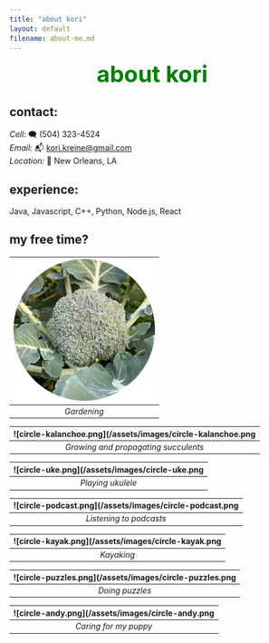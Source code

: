 ```yaml
---
title: "about kori"
layout: default
filename: about-me.md
---
```


<div align="center" style="color:green; font-size:40px;">
    <strong>about kori</strong>
</div>

## contact:

_Cell:_ 🗨️ (504) 323-4524‬  
_Email:_ 📬 kori.kreine@gmail.com  
_Location:_ 🏡 New Orleans, LA

## experience:
Java, Javascript, C++, Python, Node.js, React

## my free time?
<!---
<img src="/assets/images/circle-broc.png" alt="broccoli">
<img src="/assets/images/circle-andy.png" alt="andy">
<img src="/assets/images/circle-kalanchoe.png" alt="kalanchoe">
<img src="/assets/images/circle-uke.png" alt="uke">
<img src="/assets/images/circle-tomato.png" alt="tomato">
<img src="/assets/images/circle-kayak.png" alt="kayak">
<img src="/assets/images/circle-puzzles.png" alt="puzzles">
--->

| ![circle-broc.png](/assets/images/circle-broc.png) | 
|:--:| 
| *Gardening* |

| ![circle-kalanchoe.png](/assets/images/circle-kalanchoe.png | 
|:--:| 
| *Growing and propagating succulents* |

| ![circle-uke.png](/assets/images/circle-uke.png | 
|:--:| 
| *Playing ukulele* |

| ![circle-podcast.png](/assets/images/circle-podcast.png | 
|:--:| 
| *Listening to podcasts* |

| ![circle-kayak.png](/assets/images/circle-kayak.png | 
|:--:| 
| *Kayaking* |

| ![circle-puzzles.png](/assets/images/circle-puzzles.png | 
|:--:| 
| *Doing puzzles* |

| ![circle-andy.png](/assets/images/circle-andy.png | 
|:--:| 
| *Caring for my puppy* |